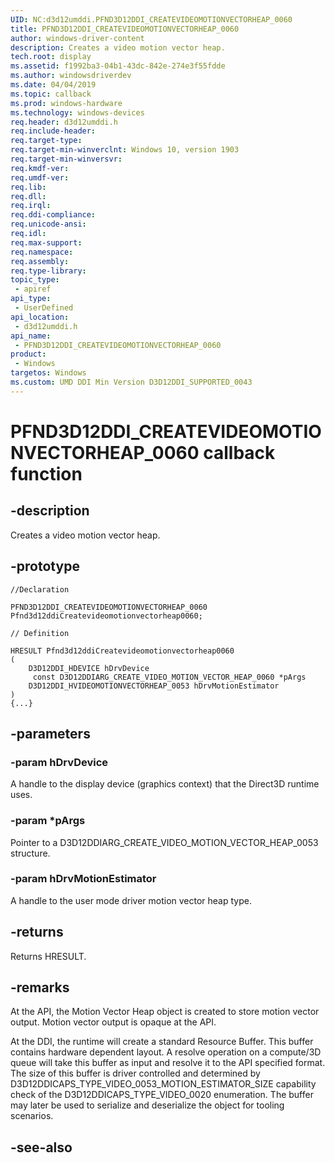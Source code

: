 ```yaml
---
UID: NC:d3d12umddi.PFND3D12DDI_CREATEVIDEOMOTIONVECTORHEAP_0060
title: PFND3D12DDI_CREATEVIDEOMOTIONVECTORHEAP_0060
author: windows-driver-content
description: Creates a video motion vector heap.
tech.root: display
ms.assetid: f1992ba3-04b1-43dc-842e-274e3f55fdde
ms.author: windowsdriverdev
ms.date: 04/04/2019
ms.topic: callback
ms.prod: windows-hardware
ms.technology: windows-devices
req.header: d3d12umddi.h
req.include-header:
req.target-type:
req.target-min-winverclnt: Windows 10, version 1903
req.target-min-winversvr:
req.kmdf-ver:
req.umdf-ver:
req.lib:
req.dll:
req.irql: 
req.ddi-compliance:
req.unicode-ansi:
req.idl:
req.max-support:
req.namespace:
req.assembly:
req.type-library: 
topic_type: 
 - apiref
api_type: 
 - UserDefined
api_location: 
 - d3d12umddi.h
api_name: 
 - PFND3D12DDI_CREATEVIDEOMOTIONVECTORHEAP_0060
product: 
 - Windows
targetos: Windows
ms.custom: UMD DDI Min Version D3D12DDI_SUPPORTED_0043
---
```


# PFND3D12DDI_CREATEVIDEOMOTIONVECTORHEAP_0060 callback function

## -description

Creates a video motion vector heap.

## -prototype

```
//Declaration

PFND3D12DDI_CREATEVIDEOMOTIONVECTORHEAP_0060 Pfnd3d12ddiCreatevideomotionvectorheap0060; 

// Definition

HRESULT Pfnd3d12ddiCreatevideomotionvectorheap0060 
(
	D3D12DDI_HDEVICE hDrvDevice
	 const D3D12DDIARG_CREATE_VIDEO_MOTION_VECTOR_HEAP_0060 *pArgs
	D3D12DDI_HVIDEOMOTIONVECTORHEAP_0053 hDrvMotionEstimator
)
{...}

```

## -parameters

### -param hDrvDevice

A handle to the display device (graphics context) that the Direct3D runtime uses.

### -param *pArgs

Pointer to a D3D12DDIARG_CREATE_VIDEO_MOTION_VECTOR_HEAP_0053 structure.

### -param hDrvMotionEstimator

A handle to the user mode driver motion vector heap type.

## -returns

Returns HRESULT.

## -remarks

At the API, the Motion Vector Heap object is created to store motion vector output. Motion vector output is opaque at the API.

At the DDI, the runtime will create a standard Resource Buffer. This buffer contains hardware dependent layout. A resolve operation on a compute/3D queue will take this buffer as input and resolve it to the API specified format. The size of this buffer is driver controlled and determined by D3D12DDICAPS_TYPE_VIDEO_0053_MOTION_ESTIMATOR_SIZE capability check of the D3D12DDICAPS_TYPE_VIDEO_0020 enumeration. The buffer may later be used to serialize and deserialize the object for tooling scenarios.


## -see-also
